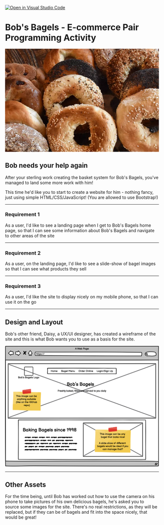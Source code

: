 [![Open in Visual Studio Code](https://classroom.github.com/assets/open-in-vscode-718a45dd9cf7e7f842a935f5ebbe5719a5e09af4491e668f4dbf3b35d5cca122.svg)](https://classroom.github.com/online_ide?assignment_repo_id=13773176&assignment_repo_type=AssignmentRepo)
# Bob's Bagels - E-commerce Pair Programming Activity

![Bob's Bagels](./images/bagels.jpg)

## Bob needs your help again

After your sterling work creating the basket system for Bob's Bagels, you've managed to land some more work with him!

This time he'd like you to start to create a website for him - nothing fancy, just using simple HTML/CSS/JavaScript!  (You are allowed to use Bootstrap!)

---

### Requirement 1

As a user, I'd like to see a landing page when I get to Bob's Bagels home page, so that I can see some information about Bob's Bagels and navigate to other areas of the site

---

### Requirement 2

As a user, on the landing page, I'd like to see a slide-show of bagel images so that I can see what products they sell

---

### Requirement 3

As a user, I'd like the site to display nicely on my mobile phone, so that I can use it on the go

---

## Design and Layout

Bob's other friend, Daisy, a UX/UI designer, has created a wireframe of the site and this is what Bob wants you to use as a basis for the site.

![Bob's Bagels - Landing Page - Wireframe](./images/bobs-bagels-landing-page-wireframe.png)

---

## Other Assets

For the time being, until Bob has worked out how to use the camera on his phone to take pictures of his own delicious bagels, he's asked you to source some images for the site.  There's no real restrictions, as they will be replaced, but if they can be of bagels and fit into the space nicely, that would be great!
